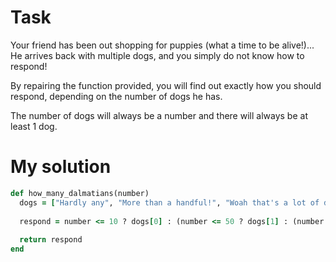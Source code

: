 # Task
Your friend has been out shopping for puppies (what a time to be alive!)... He arrives back with multiple dogs, and you simply do not know how to respond!

By repairing the function provided, you will find out exactly how you should respond, depending on the number of dogs he has.

The number of dogs will always be a number and there will always be at least 1 dog.

# My solution
```ruby
def how_many_dalmatians(number)
  dogs = ["Hardly any", "More than a handful!", "Woah that's a lot of dogs!", "101 DALMATIONS!!!"]
  
  respond = number <= 10 ? dogs[0] : (number <= 50 ? dogs[1] : (number <= 100 ? dogs[2] : dogs[3]))
  
  return respond
end
```

